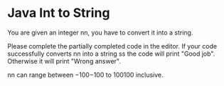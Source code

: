 # Java Int to String

You are given an integer nn, you have to convert it into a string.

Please complete the partially completed code in the editor. If your code successfully converts nn into a string ss the code will print "Good job". Otherwise it will print "Wrong answer".

nn can range between −100−100 to 100100 inclusive.
